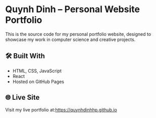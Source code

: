 # Quynh Dinh – Personal Website Portfolio
This is the source code for my personal portfolio website, designed to showcase my work in computer science and creative projects.

## 🛠️ Built With
- HTML, CSS, JavaScript
- React
- Hosted on GitHub Pages

## 🌐 Live Site
Visit my live portfolio at:https://quynhdinhhp.github.io



